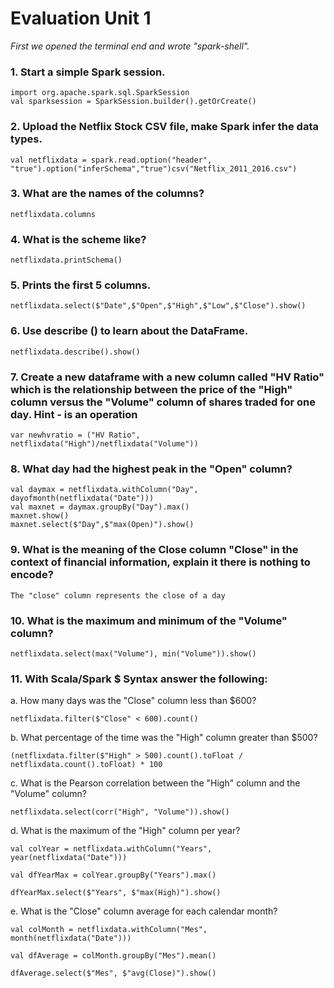 # Evaluation Unit 1

*First we opened the terminal end and wrote "spark-shell".*

### 1. Start a simple Spark session.
    import org.apache.spark.sql.SparkSession
    val sparksession = SparkSession.builder().getOrCreate()

###  2. Upload the Netflix Stock CSV file, make Spark infer the data types.
    val netflixdata = spark.read.option("header", "true").option("inferSchema","true")csv("Netflix_2011_2016.csv")

###  3. What are the names of the columns?
    netflixdata.columns

###  4. What is the scheme like?
    netflixdata.printSchema()

###  5. Prints the first 5 columns.
    netflixdata.select($"Date",$"Open",$"High",$"Low",$"Close").show()

###  6. Use describe () to learn about the DataFrame.
    netflixdata.describe().show()

###  7. Create a new dataframe with a new column called "HV Ratio" which is the relationship between the price of the "High" column versus the "Volume" column of shares traded for one day. Hint - is an operation
    var newhvratio = ("HV Ratio", netflixdata("High")/netflixdata("Volume"))

###  8. What day had the highest peak in the "Open" column?
    val daymax = netflixdata.withColumn("Day", dayofmonth(netflixdata("Date")))
    val maxnet = daymax.groupBy("Day").max()
    maxnet.show()
    maxnet.select($"Day",$"max(Open)").show()

###  9. What is the meaning of the Close column "Close" in the context of financial information, explain it there is nothing to encode?
    The "close" column represents the close of a day

###  10. What is the maximum and minimum of the "Volume" column?
    netflixdata.select(max("Volume"), min("Volume")).show()

###  11. With Scala/Spark $ Syntax answer the following:

a. How many days was the "Close" column less than $600?
    
    netflixdata.filter($"Close" < 600).count()

b. What percentage of the time was the "High" column greater than $500?

    (netflixdata.filter($"High" > 500).count().toFloat / netflixdata.count().toFloat) * 100

c. What is the Pearson correlation between the "High" column and the "Volume" column?

    netflixdata.select(corr("High", "Volume")).show()


d. What is the maximum of the "High" column per year?
    
    val colYear = netflixdata.withColumn("Years", year(netflixdata("Date")))

    val dfYearMax = colYear.groupBy("Years").max()

    dfYearMax.select($"Years", $"max(High)").show()


e. What is the "Close" column average for each calendar month?

    val colMonth = netflixdata.withColumn("Mes", month(netflixdata("Date")))

    val dfAverage = colMonth.groupBy("Mes").mean()

    dfAverage.select($"Mes", $"avg(Close)").show()

